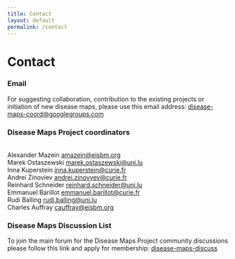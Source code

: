 ```yaml
---
title: Contact
layout: default
permalink: /contact
---
```


#  Contact

### Email

<p>For suggesting collaboration, contribution to the existing projects or initiation of new disease maps, please use this email address: <a href="mailto:disease-maps-coord@googlegroups.com">disease-maps-coord@googlegroups.com</a></p>

### Disease Maps Project coordinators

<br />
Alexander Mazein <a href="mailto:a.mazein@gmail.com">amazein@eisbm.org</a><br />
Marek Ostaszewski <a href="mailto:marek.ostaszewski@uni.lu">marek.ostaszewski@uni.lu</a><br />
Inna Kuperstein <a href="mailto:inna.kuperstein@curie.fr">inna.kuperstein@curie.fr</a><br />
Andrei Zinoviev <a href="mailto:andrei.zinovyev@curie.fr">andrei.zinovyev@curie.fr</a><br />
Reinhard Schneider <a href="mailto:reinhard.schneider@uni.lu">reinhard.schneider@uni.lu</a><br />
Emmanuel Barillot <a href="mailto:emmanuel.barillot@curie.fr">emmanuel.barillot@curie.fr</a><br />
Rudi Balling <a href="mailto:rudi.balling@uni.lu">rudi.balling@uni.lu</a><br />
Charles Auffray <a href="mailto:cauffray@eisbm.org">cauffray@eisbm.org</a>
</p>

### Disease Maps Discussion List

<p>To join the main forum for the Disease Maps Project community discussions please follow this link and apply for membership: <a href="https://groups.google.com/forum/#!forum/disease-maps-discuss" target="_blank">disease-maps-discuss</a></p>
